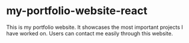 # my-portfolio-website-react
This is my portfolio website. It showcases the most important projects I have worked on. Users can contact me easily through this website.
